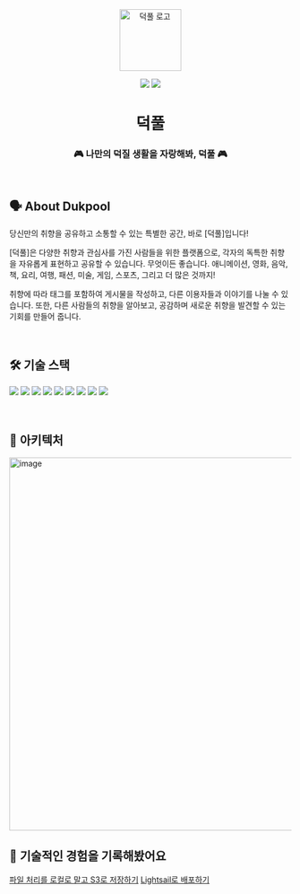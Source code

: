 <div align="center">
<a href="https://www.dukpool.co.kr">
<img width="110px" src="https://i.imgur.com/svmlL8p.png" alt="덕풀 로고"/>
</a>

[![](https://img.shields.io/badge/-Dukpool-important?style=flat&logo=airplayvideo&labelColor=%23000000&color=%23515ce6)](https://www.dukpool.co.kr/)
[![](https://img.shields.io/badge/-v.1.1.2-critical?style=flat&logo=github&label=release&labelColor=%23000000&color=%23ffffff)
](https://github.com/f-lab-edu/dukpool/releases)

# 덕풀

### 🎮 나만의 덕질 생활을 자랑해봐, 덕풀 🎮

</div>

<br>

## 🗣️ About Dukpool

당신만의 취향을 공유하고 소통할 수 있는 특별한 공간, 바로 [덕풀]입니다!

[덕풀]은 다양한 취향과 관심사를 가진 사람들을 위한 플랫폼으로, 각자의 독특한 취향을 자유롭게 표현하고 공유할 수 있습니다. 무엇이든 좋습니다. 애니메이션, 영화, 음악, 책, 요리, 여행, 패션, 미술, 게임, 스포츠, 그리고 더 많은 것까지!

취향에 따라 태그를 포함하여 게시물을 작성하고, 다른 이용자들과 이야기를 나눌 수 있습니다. 또한, 다른 사람들의 취향을 알아보고, 공감하며 새로운 취향을 발견할 수 있는 기회를 만들어 줍니다.

<br>

## 🛠️ 기술 스택 

[![](https://img.shields.io/badge/-TypeScript-3178C6?style=flat&logo=typescript&logoColor=white)](https://www.typescriptlang.org/)
[![](https://img.shields.io/badge/-NestJS-E0234E?style=flat&logo=nestjs&logoColor=white)](https://nestjs.com/)
[![](https://img.shields.io/badge/-Docker-2496ED?style=flat&logo=docker&logoColor=white)](https://www.docker.com/)
[![](https://img.shields.io/badge/-PostgreSQL-4169E1?style=flat&logo=postgresql&logoColor=white)](https://www.postgresql.org/)
[![](https://img.shields.io/badge/-Nginx-009639?style=flat&logo=nginx&logoColor=white)](https://www.nginx.com/)
[![](https://img.shields.io/badge/-Redis-DC382D?style=flat&logo=redis&logoColor=white)](https://redis.io/)
[![](https://img.shields.io/badge/-AWS_S3-569A31?style=flat&logo=amazonaws&logoColor=white)](https://aws.amazon.com/s3/)
[![](https://img.shields.io/badge/-AWS_Lightsail-232F3E?style=flat&logo=amazonaws&logoColor=white)](https://aws.amazon.com/lightsail/)
[![](https://img.shields.io/badge/-GitHub_Actions-2088FF?style=flat&logo=githubactions&logoColor=white)](https://github.com/features/actions)


<br>

## 🌱 아키텍처
<img width="665" alt="image" src="https://github.com/user-attachments/assets/7a6609e0-f8fd-4a95-9ae0-da056c9ebe31" />


<br>

## 📖 기술적인 경험을 기록해봤어요
[파일 처리를 로컬로 말고 S3로 저장하기](https://velog.io/@yhd1101/%ED%8C%8C%EC%9D%BC%EC%B2%98%EB%A6%AC%EB%A5%BC-%EB%A1%9C%EC%BB%AC%EB%A1%9C-%EB%A7%90%EA%B3%A0-S3%EB%A1%9C-%EC%A0%80%EC%9E%A5%ED%95%98%EA%B8%B0)
[Lightsail로 배포하기](https://velog.io/@yhd1101/Lightsail%EB%A1%9C-%EB%B0%B0%ED%8F%AC%ED%95%98%EA%B8%B0)

